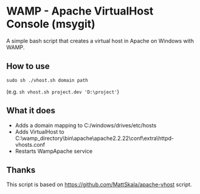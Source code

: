 WAMP - Apache VirtualHost Console (msygit)
==========================================
A simple bash script that creates a virtual host in Apache on Windows with WAMP.

How to use
----------
``sudo sh ./vhost.sh domain path``

(e.g. ``sh vhost.sh project.dev 'D:\project'``)

What it does
------------
- Adds a domain mapping to C:/windows/drives/etc/hosts
- Adds VirtualHost to C:\wamp_directory\bin\apache\apache2.2.22\conf\extra\httpd-vhosts.conf
- Restarts WampApache service

Thanks
------
This script is based on https://github.com/MattSkala/apache-vhost script.